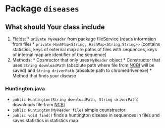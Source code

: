 # Package `diseases`

## What should Your class include
  1. Fields:
    * `private MyReader` from package fileService (reads informaion from file)
    * `private HashMap<String, HashMap<String,String>>` (contains statistics, keys of external map are paths of files with sequences, 
    keys of internal map are identifier of the sequence)
  2. Methods:
    * Cosnructor that only uses `MyReader` object
    * Constructor that uses `String downloadPath` (absolute path where file from [NCBI](https://www.ncbi.nlm.nih.gov/nuccore) will be
    saved) and `String driverPath` (absolute path to chromedriver.exe)
    * Method that finds your disease
### Huntington.java
  * `public Huntington(String downloadPath, String driverPath)` downloads file from [NCBI](https://www.ncbi.nlm.nih.gov/nuccore)
  * `public Huntington(MyReader file)` simple counstructor
  * `public void find()` finds a huntington disease in sequences in files and saves statistics in statistics map
